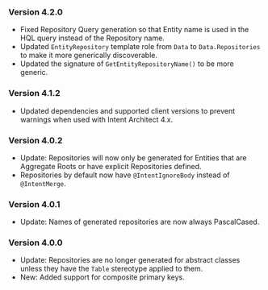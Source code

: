 ### Version 4.2.0

- Fixed Repository Query generation so that Entity name is used in the HQL query instead of the Repository name.
- Updated `EntityRepository` template role from `Data` to `Data.Repositories` to make it more generically discoverable.
- Updated the signature of `GetEntityRepositoryName()` to be more generic.

### Version 4.1.2

- Updated dependencies and supported client versions to prevent warnings when used with Intent Architect 4.x.

### Version 4.0.2

- Update: Repositories will now only be generated for Entities that are Aggregate Roots or have explicit Repositories defined.
- Repositories by default now have `@IntentIgnoreBody` instead of `@IntentMerge`.

### Version 4.0.1

- Update: Names of generated repositories are now always PascalCased.

### Version 4.0.0

- Update: Repositories are no longer generated for abstract classes unless they have the `Table` stereotype applied to them.
- New: Added support for composite primary keys.